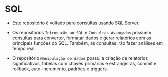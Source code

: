 # SQL

- Este repositório é voltado para consultas usando SQL Server. 

- Os repositórios `Introdução ao SQL` e `Consultas Avançadas` possuem consultas para converter, formatar dados e gerar relatórios com as principais funções do SQL. Também, as consultas irão fazer análises em tempo real.

- O repositório `Manipulação de dados` possui a criação de relatórios significativos, tabelas com chaves primárias e estrangeiras, commit e rollback, auto-incremento, padrões e triggers.
